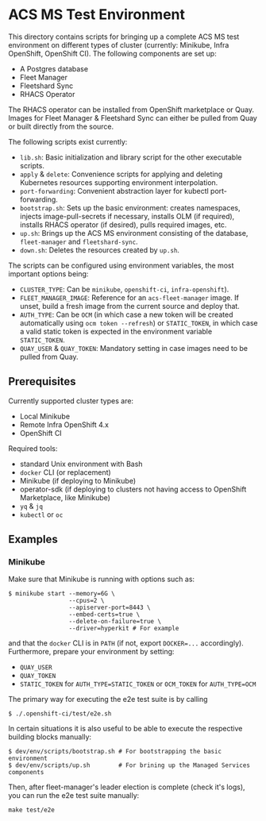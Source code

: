 # ACS MS Test Environment

This directory contains scripts for bringing up a complete ACS MS test environment on different types of cluster (currently: Minikube, Infra OpenShift, OpenShift CI). The following components are set up:

* A Postgres database
* Fleet Manager
* Fleetshard Sync
* RHACS Operator

The RHACS operator can be installed from OpenShift marketplace or Quay. Images for Fleet Manager & Fleetshard Sync can either be pulled from Quay or built directly from the source.

The following scripts exist currently:

* `lib.sh`: Basic initialization and library script for the other executable scripts.
* `apply` & `delete`: Convenience scripts for applying and deleting Kubernetes resources supporting environment interpolation.
* `port-forwarding`: Convenient abstraction layer for kubectl port-forwarding.
* `bootstrap.sh`: Sets up the basic environment: creates namespaces, injects image-pull-secrets if necessary, installs OLM (if required), installs RHACS operator (if desired), pulls required images, etc.
* `up.sh`: Brings up the ACS MS environment consisting of the database, `fleet-manager` and `fleetshard-sync`.
* `down.sh`: Deletes the resources created by `up.sh`.

The scripts can be configured using environment variables, the most important options being:

* `CLUSTER_TYPE`: Can be `minikube`, `openshift-ci`, `infra-openshift`).
* `FLEET_MANAGER_IMAGE`: Reference for an `acs-fleet-manager` image. If unset, build a fresh image from the current source and deploy that.
* `AUTH_TYPE`: Can be `OCM` (in which case a new token will be created automatically using `ocm token --refresh`) or `STATIC_TOKEN`, in which case a valid static token is expected in the environment variable `STATIC_TOKEN`.
* `QUAY_USER` & `QUAY_TOKEN`: Mandatory setting in case images need to be pulled from Quay.

## Prerequisites

Currently supported cluster types are:
* Local Minikube
* Remote Infra OpenShift 4.x
* OpenShift CI

Required tools:
* standard Unix environment with Bash
* `docker` CLI (or replacement)
* Minikube (if deploying to Minikube)
* operator-sdk (if deploying to clusters not having access to OpenShift Marketplace, like Minikube)
* `yq` & `jq`
* `kubectl` or `oc`

## Examples

### Minikube

Make sure that Minikube is running with options such as:
```
$ minikube start --memory=6G \
                 --cpus=2 \
                 --apiserver-port=8443 \
                 --embed-certs=true \
                 --delete-on-failure=true \
                 --driver=hyperkit # For example
```

and that the `docker` CLI is in `PATH` (if not, export `DOCKER=...` accordingly). Furthermore, prepare your environment by setting:
* `QUAY_USER`
* `QUAY_TOKEN`
* `STATIC_TOKEN` for `AUTH_TYPE=STATIC_TOKEN` or `OCM_TOKEN` for `AUTH_TYPE=OCM`

The primary way for executing the e2e test suite is by calling
```
$ ./.openshift-ci/test/e2e.sh
```

In certain situations it is also useful to be able to execute the respective building blocks manually:

```
$ dev/env/scripts/bootstrap.sh # For bootstrapping the basic environment
$ dev/env/scripts/up.sh        # For brining up the Managed Services components
```

Then, after fleet-manager's leader election is complete (check it's logs), you can run the e2e test
suite manually:
```
make test/e2e
```
